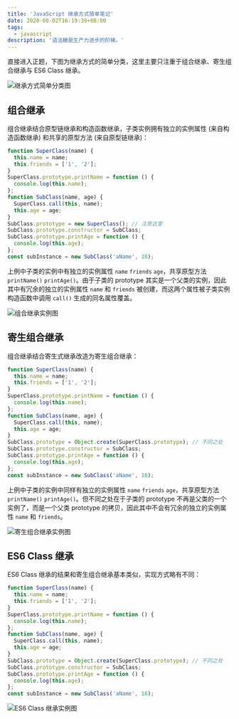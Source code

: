 ```yaml
---
title: 'JavaScript 继承方式简单笔记'
date: 2020-08-02T16:19:39+08:00
tags:
  - javascript
description: '语法糖是生产力进步的阶梯。'
---
```


直接进入正题，下图为继承方式的简单分类，这里主要只注重于组合继承、寄生组合继承与 ES6 Class 继承。

<!--more-->

![继承方式简单分类图](/img/js-extends-note/20200802162333.png)

## 组合继承

组合继承结合原型链继承和构造函数继承，子类实例拥有独立的实例属性 (来自构造函数继承) 和共享的原型方法 (来自原型链继承)：

```js
function SuperClass(name) {
  this.name = name;
  this.friends = ['1', '2'];
}
SuperClass.prototype.printName = function () {
  console.log(this.name);
};
function SubClass(name, age) {
  SuperClass.call(this, name);
  this.age = age;
}
SubClass.prototype = new SuperClass(); // 注意这里
SubClass.prototype.constructor = SubClass;
SubClass.prototype.printAge = function () {
  console.log(this.age);
};
const subInstance = new SubClass('aName', 18);
```

上例中子类的实例中有独立的实例属性 `name` `friends` `age`，共享原型方法 `printName()` `printAge()`。由于子类的 prototype 其实是一个父类的实例，因此其中有冗余的独立的实例属性 `name` 和 `friends` 被创建，而这两个属性被子类实例构造函数中调用 `call()` 生成的同名属性覆盖。

![组合继承实例图](/img/js-extends-note/20200802161333.png)

## 寄生组合继承

组合继承结合寄生式继承改造为寄生组合继承：

```js
function SuperClass(name) {
  this.name = name;
  this.friends = ['1', '2'];
}
SuperClass.prototype.printName = function () {
  console.log(this.name);
};
function SubClass(name, age) {
  SuperClass.call(this, name);
  this.age = age;
}
SubClass.prototype = Object.create(SuperClass.prototype); // 不同之处
SubClass.prototype.constructor = SubClass;
SubClass.prototype.printAge = function () {
  console.log(this.age);
};
const subInstance = new SubClass('aName', 18);
```

上例中子类的实例中同样有独立的实例属性 `name` `friends` `age`，共享原型方法 `printName()` `printAge()`。但不同之处在于子类的 prototype 不再是父类的一个实例了，而是一个父类 prototype 的拷贝，因此其中不会有冗余的独立的实例属性 `name` 和 `friends`。

![寄生组合继承实例图](/img/js-extends-note/20200802161414.png)

## ES6 Class 继承

ES6 Class 继承的结果和寄生组合继承基本类似，实现方式略有不同：

```js
function SuperClass(name) {
  this.name = name;
  this.friends = ['1', '2'];
}
SuperClass.prototype.printName = function () {
  console.log(this.name);
};
function SubClass(name, age) {
  SuperClass.call(this, name);
  this.age = age;
}
SubClass.prototype = Object.create(SuperClass.prototype); // 不同之处
SubClass.prototype.constructor = SubClass;
SubClass.prototype.printAge = function () {
  console.log(this.age);
};
const subInstance = new SubClass('aName', 18);
```

![ES6 Class 继承实例图](/img/js-extends-note/20200802161702.png)
